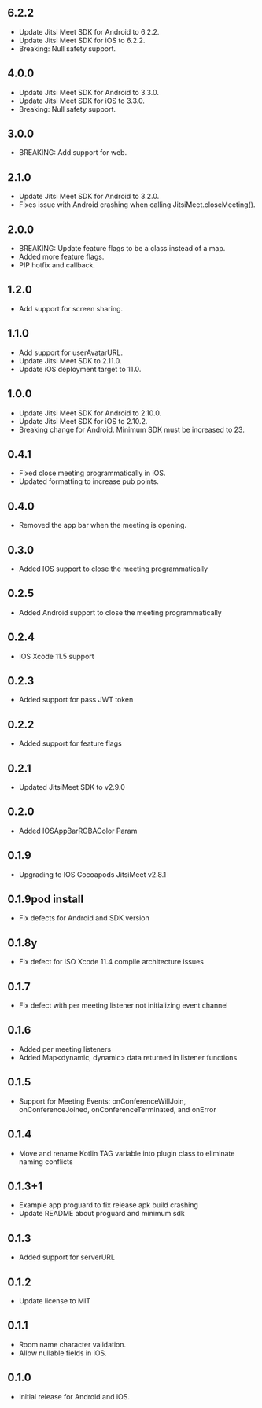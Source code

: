 ## 6.2.2
* Update Jitsi Meet SDK for Android to 6.2.2.
* Update Jitsi Meet SDK for iOS to 6.2.2.
* Breaking: Null safety support.

## 4.0.0
* Update Jitsi Meet SDK for Android to 3.3.0.
* Update Jitsi Meet SDK for iOS to 3.3.0.
* Breaking: Null safety support.

## 3.0.0
* BREAKING: Add support for web.

## 2.1.0
* Update Jitsi Meet SDK for Android to 3.2.0.
* Fixes issue with Android crashing when calling JitsiMeet.closeMeeting().

## 2.0.0
* BREAKING: Update feature flags to be a class instead of a map.
* Added more feature flags.
* PIP hotfix and callback.

## 1.2.0
* Add support for screen sharing.

## 1.1.0
* Add support for userAvatarURL.
* Update Jitsi Meet SDK to 2.11.0.
* Update iOS deployment target to 11.0.

## 1.0.0
* Update Jitsi Meet SDK for Android to 2.10.0.
* Update Jitsi Meet SDK for iOS to 2.10.2.
* Breaking change for Android. Minimum SDK must be increased to 23.

## 0.4.1
* Fixed close meeting programmatically in iOS.
* Updated formatting to increase pub points.

## 0.4.0
* Removed the app bar when the meeting is opening.

## 0.3.0
* Added IOS support to close the meeting programmatically

## 0.2.5
* Added Android support to close the meeting programmatically

## 0.2.4
* IOS Xcode 11.5 support

## 0.2.3
* Added support for pass JWT token

## 0.2.2
* Added support for feature flags


## 0.2.1
* Updated JitsiMeet SDK to v2.9.0 

## 0.2.0
* Added IOSAppBarRGBAColor Param

## 0.1.9

* Upgrading to IOS Cocoapods JitsiMeet v2.8.1


## 0.1.9pod install


* Fix defects for Android and SDK version

## 0.1.8y

* Fix defect for ISO Xcode 11.4 compile architecture issues

## 0.1.7

* Fix defect with per meeting listener not initializing event channel

## 0.1.6

* Added per meeting listeners
* Added Map<dynamic, dynamic> data returned in listener functions

## 0.1.5

* Support for Meeting Events: onConferenceWillJoin,
onConferenceJoined, onConferenceTerminated, and onError

## 0.1.4

* Move and rename Kotlin TAG variable into plugin class 
to eliminate naming conflicts

## 0.1.3+1

* Example app proguard to fix release apk build crashing
* Update README about proguard and minimum sdk

## 0.1.3

* Added support for serverURL

## 0.1.2

* Update license to MIT

## 0.1.1

* Room name character validation.
* Allow nullable fields in iOS.

## 0.1.0

* Initial release for Android and iOS.